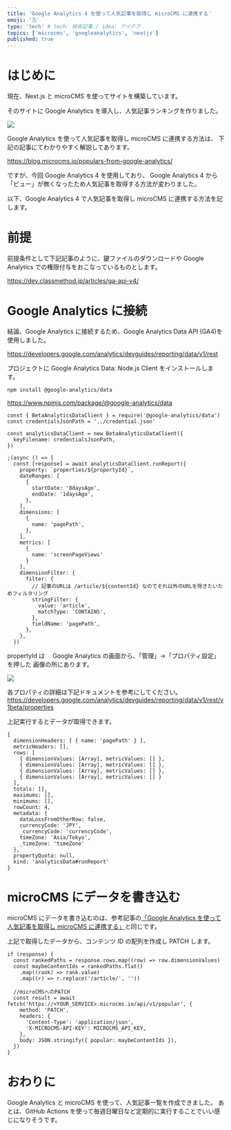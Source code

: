 ```yaml
---
title: 'Google Analytics 4 を使って人気記事を取得し microCMS に連携する'
emoji: '🗒'
type: 'tech' # tech: 技術記事 / idea: アイデア
topics: ['microcms', 'googleanalytics', 'nextjs']
published: true
---
```


# はじめに

現在、Next.js と microCMS を使ってサイトを構築しています。

そのサイトに Google Analytics を導入し、人気記事ランキングを作りました。

![](https://storage.googleapis.com/zenn-user-upload/356e48dc3f9b-20220604.png)

Google Analytics を使って人気記事を取得し microCMS に連携する方法は、
下記の記事にてわかりやすく解説してあります。

https://blog.microcms.io/populars-from-google-analytics/

ですが、今回 Google Analytics 4 を使用しており、
Google Analytics 4 から「ビュー」が無くなったため人気記事を取得する方法が変わりました。

以下、Google Analytics 4 で人気記事を取得し microCMS に連携する方法を記します。

# 前提

前提条件として下記記事のように、鍵ファイルのダウンロードや Google Analytics での権限付与をおこなっているものとします。

https://dev.classmethod.jp/articles/ga-api-v4/

# Google Analytics に接続

結論、Google Analytics に接続するため、Google Analytics Data API (GA4)を使用しました。

https://developers.google.com/analytics/devguides/reporting/data/v1/rest

プロジェクトに Google Analytics Data: Node.js Client をインストールします。

```
npm install @google-analytics/data
```

https://www.npmjs.com/package/@google-analytics/data

```js: getPopularArticles.js
const { BetaAnalyticsDataClient } = require('@google-analytics/data')
const credentialsJsonPath = '../credential.json'

const analyticsDataClient = new BetaAnalyticsDataClient({
  keyFilename: credentialsJsonPath,
})

;(async () => {
  const [response] = await analyticsDataClient.runReport({
    property: `properties/${propertyId}`,
    dateRanges: [
      {
        startDate: '8daysAgo',
        endDate: '1daysAgo',
      },
    ],
    dimensions: [
      {
        name: 'pagePath',
      },
    ],
    metrics: [
      {
        name: 'screenPageViews'
      }
    ],
    dimensionFilter: {
      filter: {
        // 記事のURLは /article/${contentId} なのでそれ以外のURLを除きたいためフィルタリング
        stringFilter: {
          value: 'article',
          matchType: 'CONTAINS',
        },
        fieldName: 'pagePath',
      },
    },
  })
```

propertyId は　 Google Analytics の画面から、「管理」->「プロパティ設定」を押した
画像の所にあります。

![](https://storage.googleapis.com/zenn-user-upload/dfda218e811e-20220604.png)

各プロパティの詳細は下記ドキュメントを参考にしてください。
https://developers.google.com/analytics/devguides/reporting/data/v1/rest/v1beta/properties

上記実行するとデータが取得できます。

```
{
  dimensionHeaders: [ { name: 'pagePath' } ],
  metricHeaders: [],
  rows: [
    { dimensionValues: [Array], metricValues: [] },
    { dimensionValues: [Array], metricValues: [] },
    { dimensionValues: [Array], metricValues: [] },
    { dimensionValues: [Array], metricValues: [] }
  ],
  totals: [],
  maximums: [],
  minimums: [],
  rowCount: 4,
  metadata: {
    dataLossFromOtherRow: false,
    currencyCode: 'JPY',
    _currencyCode: 'currencyCode',
    timeZone: 'Asia/Tokyo',
    _timeZone: 'timeZone'
  },
  propertyQuota: null,
  kind: 'analyticsData#runReport'
}
```

# microCMS にデータを書き込む

microCMS にデータを書き込むのは、参考記事の[「Google Analytics を使って人気記事を取得し microCMS に連携する」](https://blog.microcms.io/populars-from-google-analytics/)と同じです。

上記で取得したデータから、コンテンツ ID の配列を作成し PATCH します。

```js: getPopularArticles.js
if (response) {
  const rankedPaths = response.rows.map((row) => row.dimensionValues)
  const maybeContentIds = rankedPaths.flat()
    .map((rank) => rank.value)
    .map((r) => r.replace('/article/', ''))

  //microCMSへのPATCH
  const result = await fetch('https://<YOUR_SERVICE>.microcms.io/api/v1/popular', {
    method: 'PATCH',
    headers: {
      'Content-Type': 'application/json',
      'X-MICROCMS-API-KEY': MICROCMS_API_KEY,
    },
    body: JSON.stringify({ popular: maybeContentIds }),
  })
}
```

# おわりに

Google Analytics と microCMS を使って、人気記事一覧を作成できました。
あとは、GitHub Actions を使って毎週日曜日など定期的に実行することでいい感じになりそうです。
